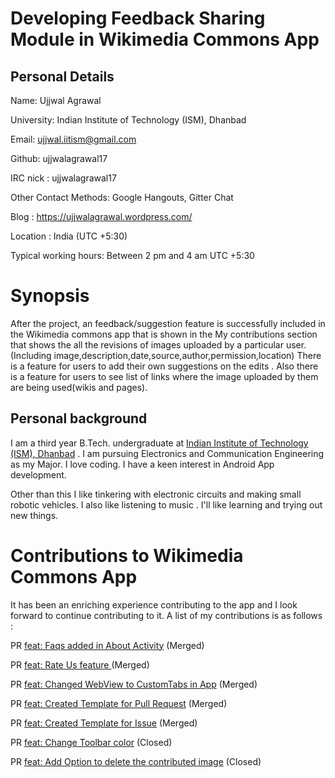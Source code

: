 # Developing Feedback Sharing Module in Wikimedia Commons App

## Personal Details

Name: Ujjwal Agrawal

University: Indian Institute of Technology (ISM), Dhanbad 

Email: ujjwal.iitism@gmail.com

Github: ujjwalagrawal17

IRC nick : ujjwalagrawal17

Other Contact Methods: Google Hangouts, Gitter Chat

Blog : https://ujjwalagrawal.wordpress.com/

Location : India (UTC +5:30)

Typical working hours: Between 2 pm and 4 am UTC +5:30

# Synopsis

After the project, an feedback/suggestion feature is successfully included in the Wikimedia commons app that is shown in the My contributions section that shows the all the revisions of images uploaded by a particular user.(Including image,description,date,source,author,permission,location)
There is a feature for users to add their own suggestions on the edits .
Also there is a feature for users to see list of links where the image uploaded by them are being used(wikis and pages).

## Personal background

I am a third year B.Tech. undergraduate at [Indian Institute of Technology (ISM), Dhanbad](https://www.iitism.ac.in/) . I am pursuing Electronics and Communication Engineering as my Major. I love coding. I have a keen interest in Android App development.

Other than this I like tinkering with electronic circuits and making small robotic vehicles. I also like listening to music . I'll like learning and trying out new things.


# Contributions to Wikimedia Commons App

It has been an enriching experience contributing to the app and I look forward to continue contributing to it. A list of my contributions is as follows :

PR [feat: Faqs added in About Activity](https://github.com/commons-app/apps-android-commons/pull/1256) (Merged)  

PR [feat: Rate Us feature ](https://github.com/commons-app/apps-android-commons/pull/1188) (Merged)

PR [feat: Changed WebView to CustomTabs in App](https://github.com/commons-app/apps-android-commons/pull/1185) (Merged)

PR [feat: Created Template for Pull Request](https://github.com/commons-app/apps-android-commons/pull/1152) (Merged)

PR [feat: Created Template for Issue](https://github.com/commons-app/apps-android-commons/pull/1145) (Merged) 

PR [feat: Change Toolbar color](https://github.com/commons-app/apps-android-commons/pull/1190) (Closed) 

PR [feat: Add Option to delete the contributed image](https://github.com/commons-app/apps-android-commons/pull/1142) (Closed) 
